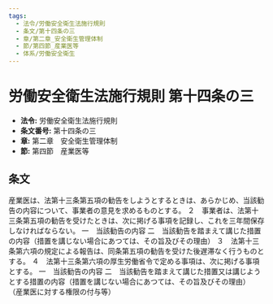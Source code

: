 ```yaml
---
tags:
  - 法令/労働安全衛生法施行規則
  - 条文/第十四条の三
  - 章/第二章_安全衛生管理体制
  - 節/第四節_産業医等
  - 体系/労働安全衛生
---
```

# 労働安全衛生法施行規則 第十四条の三

- **法令:** 労働安全衛生法施行規則
- **条文番号:** 第十四条の三
- **章:** 第二章　安全衛生管理体制
- **節:** 第四節　産業医等

## 条文
産業医は、法第十三条第五項の勧告をしようとするときは、あらかじめ、当該勧告の内容について、事業者の意見を求めるものとする。
２　事業者は、法第十三条第五項の勧告を受けたときは、次に掲げる事項を記録し、これを三年間保存しなければならない。
一　当該勧告の内容
二　当該勧告を踏まえて講じた措置の内容（措置を講じない場合にあつては、その旨及びその理由）
３　法第十三条第六項の規定による報告は、同条第五項の勧告を受けた後遅滞なく行うものとする。
４　法第十三条第六項の厚生労働省令で定める事項は、次に掲げる事項とする。
一　当該勧告の内容
二　当該勧告を踏まえて講じた措置又は講じようとする措置の内容（措置を講じない場合にあつては、その旨及びその理由）
（産業医に対する権限の付与等）

